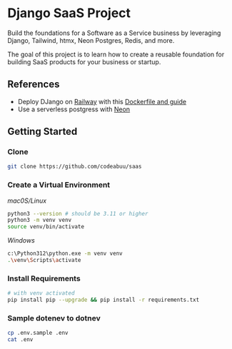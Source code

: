 # Django SaaS Project

Build the foundations for a Software as a Service business by leveraging Django, Tailwind, htmx, Neon Postgres, Redis, and more.

The goal of this project is to learn how to create a reusable foundation for building SaaS products for your business or startup.

## References

- Deploy DJango on [Railway](https://railway.app/?referralCode=fgkUis) with this [Dockerfile and guide](https://www.codingforentrepreneurs.com/blog/deploy-django-on-railway-with-this-dockerfile)
- Use a serverless postgress with [Neon](https://neon.tech/) 


## Getting Started
### Clone
```bash
git clone https://github.com/codeabuu/saas
```
### Create a Virtual Environment
*mac0S/Linux*
```bash
python3 --version # should be 3.11 or higher
python3 -m venv venv
source venv/bin/activate
```

*Windows*
```bash
c:\Python312\python.exe -m venv venv
.\venv\Scripts\activate
```
### Install Requirements
```bash
# with venv activated
pip install pip --upgrade && pip install -r requirements.txt
```
### Sample dotenev to dotnev
```bash
cp .env.sample .env
cat .env
```

